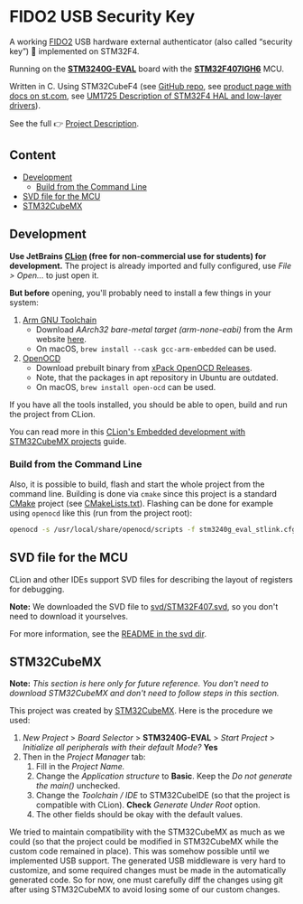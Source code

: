 # FIDO2 USB Security Key

A working [FIDO2] USB hardware external authenticator (also called “security key”) 🔑 implemented on STM32F4.

Running on the **[STM3240G-EVAL]** board with the **[STM32F407IGH6]** MCU.

Written in C. Using STM32CubeF4 (see [GitHub repo](https://github.com/STMicroelectronics/STM32CubeF4),
see [product page with docs on st.com](https://www.st.com/en/embedded-software/stm32cubef4.html#documentation),
see [UM1725 Description of STM32F4 HAL and low-layer drivers][UM1725]).

See the full 👉 [Project Description].


## Content

<!-- **Table of Contents**  *generated with [DocToc](https://github.com/thlorenz/doctoc)* -->
<!-- START doctoc generated TOC please keep comment here to allow auto update -->
<!-- DON'T EDIT THIS SECTION, INSTEAD RE-RUN doctoc TO UPDATE -->

- [Development](#development)
  - [Build from the Command Line](#build-from-the-command-line)
- [SVD file for the MCU](#svd-file-for-the-mcu)
- [STM32CubeMX](#stm32cubemx)

<!-- END doctoc generated TOC please keep comment here to allow auto update -->


## Development

**Use JetBrains [CLion] (free for non-commercial use for students) for development.**
The project is already imported and fully configured, use _File > Open..._ to just open it.

**But before** opening, you'll probably need to install a few things in your system:
1. [Arm GNU Toolchain]
	* Download _AArch32 bare-metal target (arm-none-eabi)_ from the Arm website [here][Arm GNU Toolchain].
	* On macOS, `brew install --cask gcc-arm-embedded` can be used.
2. [OpenOCD]
	* Download prebuilt binary from [xPack OpenOCD Releases].
	* Note, that the packages in apt repository in Ubuntu are outdated.
	* On macOS, `brew install open-ocd` can be used.

If you have all the tools installed, you should be able to open, build and run the project from CLion.

You can read more in this [CLion's Embedded development with STM32CubeMX projects][CLion-Embedded-Development]
guide.


### Build from the Command Line

Also, it is possible to build, flash and start the whole project from the command line.
Building is done via `cmake` since this project is a standard [CMake] project (see [CMakeLists.txt](./CMakeLists.txt)).
Flashing can be done for example using `openocd` like this (run from the project root):
```bash
openocd -s /usr/local/share/openocd/scripts -f stm3240g_eval_stlink.cfg -c "tcl_port disabled" -c "gdb_port disabled" -c "tcl_port disabled" -c "program \"cmake-build-debug/fel-krp-project.elf\"" -c reset -c shutdown
```


## SVD file for the MCU

CLion and other IDEs support SVD files for describing the layout of registers for debugging.

**Note:** We downloaded the SVD file to [svd/STM32F407.svd](./svd/STM32F407.svd),
so you don't need to download it yourselves.

For more information, see the [README in the svd dir](./svd/README.md).


## STM32CubeMX

**Note:** _This section is here only for future reference. You don't need to download STM32CubeMX and don't need to
follow steps in this section._

This project was created by [STM32CubeMX]. Here is the procedure we used:
1. _New Project_ > _Board Selector_ > **STM3240G-EVAL** > _Start Project_ > _Initialize all peripherals with their
   default Mode?_
   **Yes**
2. Then in the _Project Manager_ tab:
	1. Fill in the _Project Name._
	2. Change the _Application structure_ to **Basic**. Keep the _Do not generate the main()_ unchecked.
	3. Change the _Toolchain / IDE_ to STM32CubeIDE (so that the project is compatible with CLion). **Check** _Generate
	   Under Root_ option.
	4. The other fields should be okay with the default values.

We tried to maintain compatibility with the STM32CubeMX as much as we could (so that the project could be modified in
STM32CubeMX while the custom code remained in place). This was somehow possible until we implemented USB support.
The generated USB middleware is very hard to customize, and some required changes must be made in the automatically
generated code. So for now, one must carefully diff the changes using git after using STM32CubeMX to avoid losing
some of our custom changes.


<!-- links references -->

[FIDO2]: https://fidoalliance.org/specifications/

[Project Description]: https://docs.google.com/document/d/1BrdMIrTAtqBxYBKOv0oa9b2yFZZl3MrpsmLCvSa47Ak/edit

[STM3240G-EVAL]: https://www.st.com/en/evaluation-tools/stm3240g-eval.html

[STM32F407IGH6]: https://www.st.com/en/microcontrollers-microprocessors/stm32f407ig.html

[UM1725]: https://www.st.com/resource/en/user_manual/um1725-description-of-stm32f4-hal-and-lowlayer-drivers-stmicroelectronics.pdf

[STM32CubeMX]: https://www.st.com/en/development-tools/stm32cubemx.html

[CLion]: https://www.jetbrains.com/clion/

[CLion-Embedded-Development]: https://www.jetbrains.com/help/clion/embedded-development.html

[Arm GNU Toolchain]: https://developer.arm.com/downloads/-/arm-gnu-toolchain-downloads

[OpenOCD]: https://openocd.org/pages/getting-openocd.html

[xPack OpenOCD Releases]: https://github.com/xpack-dev-tools/openocd-xpack/releases

[CMake]: https://cmake.org/
